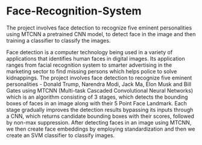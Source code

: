 # Face-Recognition-System
The project involves face detection to recognize five eminent personalities using MTCNN a pretrained CNN model, to detect face in the image and then training a classifier to classify the images.

Face detection is a computer technology being used in a variety of applications that identifies human faces in digital images. Its application ranges from facial recognition system to smarter advertising in the marketing sector to find missing persons which helps police to solve kidnappings. The project involves face detection to recognize five eminent personalities - Donald Trump, Narendra Modi, Jack Ma, Elon Musk and Bill Gates using MTCNN (Multi-task Cascaded Convolutional Neural Networks) which is an algorithm consisting of 3 stages, which detects the bounding boxes of faces in an image along with their 5 Point Face Landmark. Each stage gradually improves the detection results bypassing its inputs through a CNN, which returns candidate bounding boxes with their scores, followed by non-max suppression. After detecting faces in an image using MTCNN, we then create face embeddings by employing standardization and then we create an SVM classifier to classify images.
